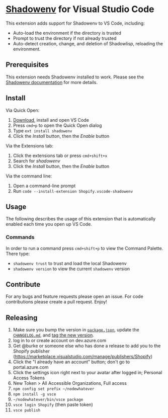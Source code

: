 # [Shadowenv](https://github.com/Shopify/shadowenv) for Visual Studio Code

This extension adds support for Shadowenv to VS Code, including:

* Auto-load the environment if the directory is trusted
* Prompt to trust the directory if not already trusted
* Auto-detect creation, change, and deletion of Shadowlisp, reloading the environment.

## Prerequisites

This extension needs Shadowenv installed to work. Please see the [Shadowenv
documentation](https://shopify.github.io/shadowenv/getting-started/#installation) for more details.

## Install

Via Quick Open:

1. [Download](https://code.visualstudio.com/download), install and open VS Code 
2. Press `cmd+p` to open the Quick Open dialog
3. Type `ext install shadowenv`
4. Click the *Install* button, then the *Enable* button

Via the Extensions tab:

1. Click the extensions tab or press `cmd+shift+x`
2. Search for *shadowenv*
3. Click the *Install* button, then the *Enable* button

Via the command line:

1. Open a command-line prompt
2. Run `code --install-extension Shopify.vscode-shadowenv`

## Usage

The following describes the usage of this extension that is automatically enabled each time you open
up VS Code.

### Commands

In order to run a command press `cmd+shift+p` to view the Command Palette. There type:

* `shadowenv trust` to trust and load the local Shadowenv
* `shadowenv version` to view the current `shadowenv` version

## Contribute

For any bugs and feature requests please open an issue. For code contributions please create a pull
request. Enjoy!

## Releasing

1. Make sure you bump the version in [`package.json`](https://github.com/Shopify/vscode-shadowenv/blob/master/package.json#L5), update the [`CHANGELOG.md`](https://github.com/Shopify/vscode-shadowenv/blob/master/CHANGELOG.md), and [tag the new version](https://github.com/Shopify/vscode-shadowenv/releases/new).
1. log in to or create account on dev.azure.com
1. Get @burke or someone else who has done a release to add you to the Shopify publisher
   (https://marketplace.visualstudio.com/manage/publishers/Shopify)
1. Click the "I already have an account" button; don't go to portal.azure.com
1. Click the settings icon right next to your avatar after logged in; Personal Access Tokens
1. New Token > All Accessible Organizations, Full access
1. `npm config set prefix ~/nodewhatever`
1. `npm install -g vsce`
1. `~/nodewhatever/bin/vsce package`
1. `vsce login Shopify` (then paste token)
1. `vsce publish`
